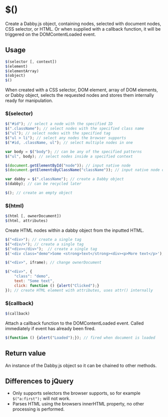 # $()

Create a Dabby.js object, containing nodes, selected with document nodes, CSS selector, or HTML. Or when supplied with a callback function, it will be triggered on the DOMContentLoaded event.

## Usage

```javascript
$(selector [, context])
$(element)
$(elementArray)
$(object)
$()
```
When created with a CSS selector, DOM element, array of DOM elements, or Dabby object, selects the requested nodes and stores them internally ready for manipulation.

### $(selector)

```javascript
$("#id"); // select a node with the specified ID
$(".className"); // select nodes with the specified class name
$("ul"); // select nodes with the specified tag
$("ul > li"); // select any nodes the browser supports
$("#id, .className, ul"); // select multiple nodes in one

var body = $("body"); // can be any of the specified patterns
$("ul", body); // select nodes inside a specified context

$(document.getElementById("node")); // input native node
$(document.getElementsByClassName("className")); // input native node or nodes

var dabby = $(".className"); // create a Dabby object
$(dabby); // can be recycled later

$(); // create an empty object
```

### $(html)

```javascript
$(html [, ownerDocument])
$(html, attributes)
```
Create HTML nodes within a dabby object from the inputted HTML.

```javascript
$("<div>"); // create a single tag
$("<div/>"); // create a single tag
$("<div></div>");  // create a single tag
$('<div class="demo">Some <strong>text</strong><div><p>More text</p>'); //parse a string of HTML into nodes

$("<div>", iframe); // change ownerDocument

$("<div>", {
	"class": "demo",
	text: "Some text",
	click: function () {alert("Clicked");}
}); // create HTML element with attributes, uses attr() internally
```

### $(callback)

```javascript
$(callback)
```
Attach a callback function to the DOMContentLoaded event. Called immediately if event has already been fired.

```javascript
$(function () {alert("Loaded");}); // fired when document is loaded
```

## Return value

An instance of the Dabby.js object so it can be chained to other methods.

## Differences to jQuery

- Only supports selectors the browser supports, so for example `$("a:first");` will not work.
- Parses HTML using the browsers innerHTML property, no other processing is performed.
